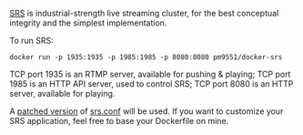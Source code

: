 [SRS](https://github.com/ossrs/srs) is industrial-strength live streaming cluster, for the best conceptual integrity and the simplest implementation.

To run SRS:
```
docker run -p 1935:1935 -p 1985:1985 -p 8080:8080 pm9551/docker-srs
```
TCP port 1935 is an RTMP server, available for pushing & playing;
TCP port 1985 is an HTTP API server, used to control SRS;
TCP port 8080 is an HTTP server, available for playing.

A [patched version](https://github.com/PMExtra/docker-srs/blob/master/srs.conf) of  [srs.conf](https://github.com/ossrs/srs/blob/2.0release/trunk/conf/srs.conf) will be used. If you want to customize your SRS application, feel free to base your Dockerfile on mine.
